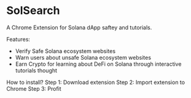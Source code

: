 # SolSearch
A Chrome Extension for Solana dApp saftey and tutorials.

Features:
- Verify Safe Solana ecosystem websites
- Warn users about unsafe Solana ecosystem websites
- Earn Crypto for learning about DeFi on Solana through interactive tutorials thought 

How to install?
Step 1: Download extension 
Step 2: Import extension to Chrome
Step 3: Profit